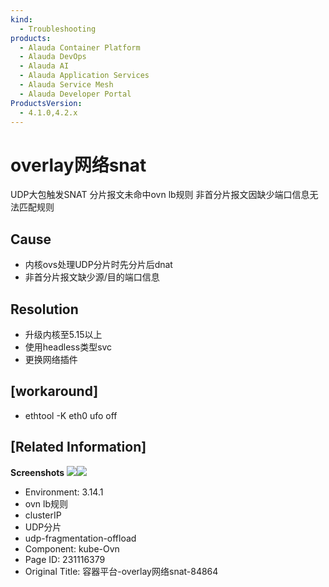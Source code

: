 ```yaml
---
kind:
  - Troubleshooting
products:
  - Alauda Container Platform
  - Alauda DevOps
  - Alauda AI
  - Alauda Application Services
  - Alauda Service Mesh
  - Alauda Developer Portal
ProductsVersion:
  - 4.1.0,4.2.x
---
```

<!-- A type of document that involves encountering a fault, diagnosing it, performing root cause analysis, and providing solutions. -->

# overlay网络snat

UDP大包触发SNAT 分片报文未命中ovn lb规则 非首分片报文因缺少端口信息无法匹配规则

## Cause
- 内核ovs处理UDP分片时先分片后dnat
- 非首分片报文缺少源/目的端口信息

## Resolution
- 升级内核至5.15以上
- 使用headless类型svc
- 更换网络插件

## [workaround]
- ethtool -K eth0 ufo off

## [Related Information]
**Screenshots**
![](assets/rong-qi-ping-tai-overlaywang-luo-snat-84864/1721264919_99781_480c6c_%25E6%258A%2593%25E5%258C%2585%25E6%2588%25AA%25E5%259B%25BE2.png)![](assets/rong-qi-ping-tai-overlaywang-luo-snat-84864/1721264920_99781_b1f9b1_%25E6%258A%2593%25E5%258C%2585%25E6%2588%25AA%25E5%259B%25BE1.png)
- Environment: 3.14.1
- ovn lb规则
- clusterIP
- UDP分片
- udp-fragmentation-offload
- Component: kube-Ovn
- Page ID: 231116379
- Original Title: 容器平台-overlay网络snat-84864
